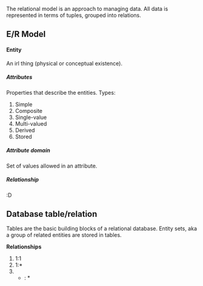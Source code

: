 The relational model is an approach to managing data. All data is represented in terms of tuples, grouped into relations.

## **E/R Model**

#### Entity
An irl thing (physical or conceptual existence).

##### Attributes
Properties that describe the entities.
Types:
1.  Simple
2.  Composite
3.  Single-value
4.  Multi-valued
5.  Derived
6.  Stored

##### Attribute domain
Set of values allowed in an attribute.

##### Relationship
:D

## **Database table/relation**
Tables are the basic building blocks of a relational database. Entity sets, aka a group of related entities are stored in tables.

**Relationships**
1.  1:1
2.  1:*
3.  * : *